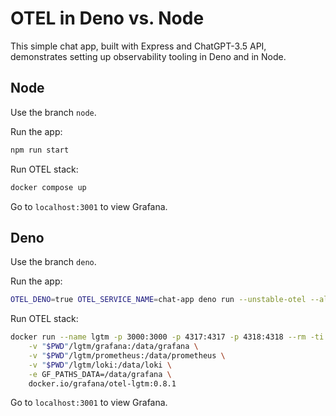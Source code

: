 # OTEL in Deno vs. Node

This simple chat app, built with Express and ChatGPT-3.5 API, demonstrates
setting up observability tooling in Deno and in Node.

## Node

Use the branch `node`.

Run the app:

```bash
npm run start
```

Run OTEL stack:

```bash
docker compose up
```

Go to `localhost:3001` to view Grafana.

## Deno

Use the branch `deno`.

Run the app:

```bash
OTEL_DENO=true OTEL_SERVICE_NAME=chat-app deno run --unstable-otel --allow-net --allow-read --allow-env server.js
```

Run OTEL stack:

```bash
docker run --name lgtm -p 3000:3000 -p 4317:4317 -p 4318:4318 --rm -ti \
    -v "$PWD"/lgtm/grafana:/data/grafana \
    -v "$PWD"/lgtm/prometheus:/data/prometheus \
    -v "$PWD"/lgtm/loki:/data/loki \
    -e GF_PATHS_DATA=/data/grafana \
    docker.io/grafana/otel-lgtm:0.8.1
```

Go to `localhost:3001` to view Grafana.
